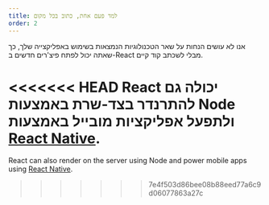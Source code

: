 ```yaml
---
title: למד פעם אחת, כתוב בכל מקום
order: 2
---
```


אנו לא עושים הנחות על שאר הטכנולוגיות הנמצאות בשימוש באפליקצייה שלך, כך שאתה יכול לפתח פיצ'רים חדשים ב-React מבלי לשכתב קוד קיים.

<<<<<<< HEAD
React יכולה גם להתרנדר בצד-שרת באמצעות Node ולתפעל אפליקציות מובייל באמצעות [React Native](https://facebook.github.io/react-native/).
=======
React can also render on the server using Node and power mobile apps using [React Native](https://reactnative.dev/).
>>>>>>> 7e4f503d86bee08b88eed77a6c9d06077863a27c

